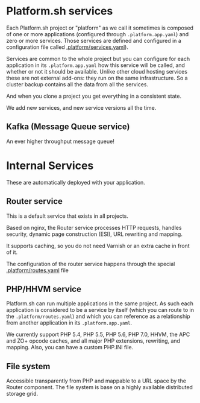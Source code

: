 # Platform.sh services 

Each Platform.sh project or "platform" as we call it sometimes is composed of 
one or more applications (configured through `.platform.app.yaml`) and zero or 
more services. Those services are defined and configured in a configuration file
called [.platform/services.yaml](../../user_guide/reference/services-yaml.html)).

Services are common to the whole project but you can configure for each
application in its `.platform.app.yaml` how this service will be called, and
whether or not it should be available. Unlike other cloud hosting services
these are not external add-ons: they run on the same infrastructure. So a
cluster backup contains all the data from all the services. 

And when you clone a project you get everything in a consistent state.

We add new services, and new service versions all the time.


## Kafka (Message Queue service)
An ever higher throughput message queue!

# Internal Services

These are automatically deployed with your application.

## Router service

This is a default service that exists in all projects.

Based on nginx, the Router service processes HTTP requests, handles security,
dynamic page construction (ESI), URL rewriting and mapping. 

It supports caching, so you do not need Varnish or an extra cache in front of it.

The configuration of the router service happens through the special [.platform/routes.yaml](../../user_guide/reference/routes-yaml.html) file

## PHP/HHVM service

Platform.sh can run multiple applications in the same project. As such each
application is considered to be a service by itself (which you can route to
in the `.platform/routes.yaml`) and which you can reference as a relationship
from another application in its `.platform.app.yaml`. 

We currently support PHP 5.4, PHP 5.5, PHP 5.6, PHP 7.0, HHVM, the APC and ZO+ opcode caches, 
and all major PHP extensions, rewriting, and mapping. Also, you can have a 
custom PHP.INI file.

## File system

Accessible transparently from PHP and mappable to a URL space by the Router
component. The file system is base on a highly available distributed storage
grid.
